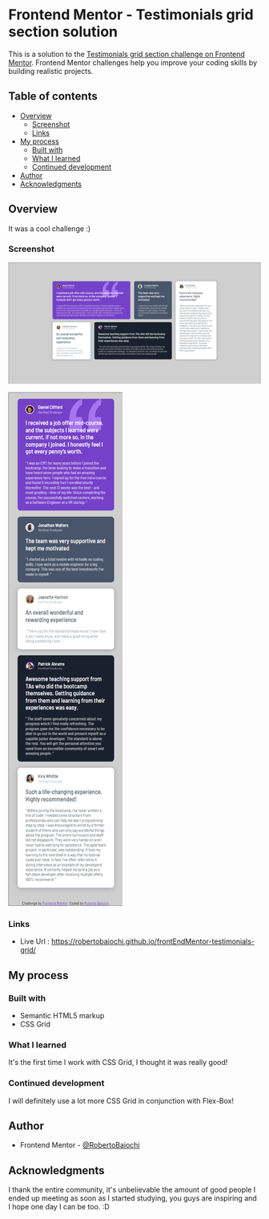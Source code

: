 # Frontend Mentor - Testimonials grid section solution

This is a solution to the [Testimonials grid section challenge on Frontend Mentor](https://www.frontendmentor.io/challenges/testimonials-grid-section-Nnw6J7Un7). Frontend Mentor challenges help you improve your coding skills by building realistic projects. 

## Table of contents

- [Overview](#overview)
  - [Screenshot](#screenshot)
  - [Links](#links)
- [My process](#my-process)
  - [Built with](#built-with)
  - [What I learned](#what-i-learned)
  - [Continued development](#continued-development)
- [Author](#author)
- [Acknowledgments](#acknowledgments)


## Overview
 It was a cool challenge :)

### Screenshot

![](./desktop.png)

![](./mobile.png)


### Links

- Live Url : https://robertobaiochi.github.io/frontEndMentor-testimonials-grid/

## My process

### Built with

- Semantic HTML5 markup
- CSS Grid

### What I learned

It's the first time I work with CSS Grid, I thought it was really good!

### Continued development

I will definitely use a lot more CSS Grid in conjunction with Flex-Box!

## Author

- Frontend Mentor - [@RobertoBaiochi](https://www.frontendmentor.io/profile/RobertoBaiochi)

## Acknowledgments

I thank the entire community, it's unbelievable the amount of good people I ended up meeting as soon as I started studying, you guys are inspiring and I hope one day I can be too. :D
